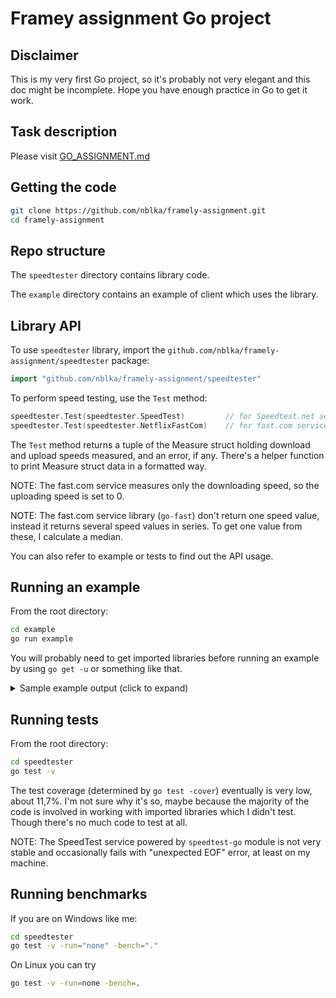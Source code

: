 # Framey assignment Go project

## Disclaimer

This is my very first Go project, so it's probably not very elegant and this doc might be incomplete. Hope you have enough practice in Go to get it work.

## Task description

Please visit [GO_ASSIGNMENT.md](GO_ASSIGNMENT.md)

## Getting the code

```sh
git clone https://github.com/nblka/framely-assignment.git
cd framely-assignment
```

## Repo structure

The `speedtester` directory contains library code.

The `example` directory contains an example of client which uses the library.

## Library API

To use `speedtester` library, import the `github.com/nblka/framely-assignment/speedtester` package:

```go
import "github.com/nblka/framely-assignment/speedtester"
```

To perform speed testing, use the `Test` method:

```go
speedtester.Test(speedtester.SpeedTest)         // for Speedtest.net service
speedtester.Test(speedtester.NetflixFastCom)    // for fast.com service
```

The `Test` method returns a tuple of the Measure struct holding download and upload speeds measured, and an error, if any. There's a helper function to print Measure struct data in a formatted way.

NOTE: The fast.com service measures only the downloading speed, so the uploading speed is set to 0.

NOTE: The fast.com service library (`go-fast`) don't return one speed value, instead it returns several speed values in series. To get one value from these, I calculate a median.

You can also refer to example or tests to find out the API usage.

## Running an example

From the root directory:

```sh
cd example
go run example
```

You will probably need to get imported libraries before running an example by using `go get -u` or something like that.

<details>
  <summary>Sample example output (click to expand)</summary>
  
```sh
> go run example
speedtest service run
User *.*.*.*, (ER-Telecom) [*.*, *.*]
Servers {[[5740]     1.82km 
Tomsk (Russia) by Rostelecom
 [20145]   143.13km
Kemerovo (Russia) by MegaTelecom
 [14402]   209.47km
Novosibirsk (Russia) by EDINOS
 [31968]   213.21km
Novosibirsk (Russia) by ADMAN LLC
 [6430]   250.49km
Novosibirsk (Russia) by Tele2 Russia
 [46230]   250.49km
Novosibirsk (Russia) by INLINE LTD
 [14386]   284.19km
Sharypovo (Russia) by Sibline
 [10311]   295.93km
Kiselevsk (Russia) by Electron-Service Ltd.
 [37192]   354.86km
Nauchny (Russia) by FGBUN CrAO RAN
 [1833]   357.61km
Barnaul (Russia) by JSC Zap-Sib TransTeleCom
]}
Targets [[5740]     1.82km 
Tomsk (Russia) by Rostelecom
]
Starting download speed test... done
Starting upload speed test... done
Downloading speed 39.27868439851729 Mbps, uploading speed 37.43262930940951 Mbps <nil>
fast.com service run
Got urls: [https://ipv4-c003-rix001-retn-isp.1.oca.nflxvideo.net/speedtest?c=ru&n=5670ipv4-c002-mow001-retn-isp.1.oca.nflxvideo.net/speedtest?c=ru&n=56707&v=29&e=1641998123tn-isp.1.oca.nflxvideo.net/speedtest?c=ru&n=56707&v=23&e=1641998123&t=CaglHJJQjmF806D7deo.net/speedtest?c=ru&n=56707&v=30&e=1641998123&t=lvXJhocFwHHV5hffElXKPx6uQGwjKzWKMZi=ru&n=56707&v=14&e=1641998123&t=e66_tNCQ0hKLzpfwHzUMX4y-cvyl6kFRYp0r1Q]
Starting speed test...
Got 44.99 Mbps
Got 42.19 Mbps
Got 40.84 Mbps
Got 41.00 Mbps
Got 40.93 Mbps
Got 40.54 Mbps
Got 40.69 Mbps
Got 40.59 Mbps
Got 40.53 Mbps
Got 40.35 Mbps
Got 40.40 Mbps
Got 40.35 Mbps
Got 40.26 Mbps
done
Downloading speed 40.686933333333336 Mbps, uploading speed 0 Mbps <nil>
```

</details>

## Running tests

From the root directory:

```sh
cd speedtester
go test -v
```

The test coverage (determined by `go test -cover`) eventually is very low, about 11,7%. I'm not sure why it's so, maybe because the majority of the code is involved in working with imported libraries which I didn't test. Though there's no much code to test at all.

NOTE: The SpeedTest service powered by `speedtest-go` module is not very stable and occasionally fails with "unexpected EOF" error, at least on my machine.

## Running benchmarks

If you are on Windows like me:

```sh
cd speedtester
go test -v -run="none" -bench="."
```

On Linux you can try

```sh
go test -v -run=none -bench=.
```
